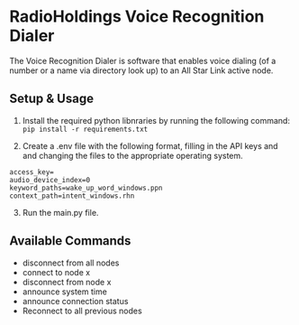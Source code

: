 # RadioHoldings Voice Recognition Dialer

The Voice Recognition Dialer is software that enables voice dialing (of a number
or a name via directory look up) to an All Star Link active node.

## Setup & Usage

1. Install the required python libnraries by running the following command:  
`pip install -r requirements.txt`

2. Create a .env file with the following format, filling in the API keys and
   and changing the files to the appropriate operating system.

```
access_key=
audio_device_index=0
keyword_paths=wake_up_word_windows.ppn
context_path=intent_windows.rhn
```

3. Run the main.py file.

## Available Commands

- disconnect from all nodes
- connect to node x
- disconnect from node x
- announce system time
- announce connection status
- Reconnect to all previous nodes
